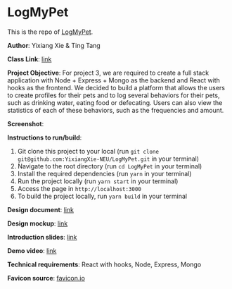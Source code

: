 # LogMyPet

This is the repo of [LogMyPet]().

**Author**: Yixiang Xie & Ting Tang

**Class Link**: [link](https://johnguerra.co/classes/webDevelopment_fall_2022/)

**Project Objective**: For project 3, we are required to create a full stack application with Node + Express + Mongo as the backend and React with hooks as the frontend. We decided to build a platform that allows the users to create profiles for their pets and to log several behaviors for their pets, such as drinking water, eating food or defecating. Users can also view the statistics of each of these behaviors, such as the frequencies and amount.

**Screenshot**:

**Instructions to run/build**:

1. Git clone this project to your local (run `git clone git@github.com:YixiangXie-NEU/LogMyPet.git` in your terminal)
1. Navigate to the root directory (run `cd LogMyPet` in your terminal)
1. Install the required dependencies (run `yarn` in your terminal)
1. Run the project locally (run `yarn start` in your terminal)
1. Access the page in `http://localhost:3000`
1. To build the project locally, run `yarn build` in your terminal

**Design document**: [link](https://docs.google.com/document/d/16rWFdmIpdwGWzglFKyjteMEkSaJHJNAs5pNcU7eDYj0/edit?usp=sharing)

**Design mockup**: [link]()

**Introduction slides**: [link]()

**Demo video**: [link]()

**Technical requirements**: React with hooks, Node, Express, Mongo

**Favicon source**: [favicon.io](https://favicon.io/favicon-generator/)
